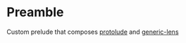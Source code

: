 Preamble
===

Custom prelude that composes [protolude](https://github.com/sdiehl/protolude) and [generic-lens](https://kcsongor.github.io/generic-lens/)
